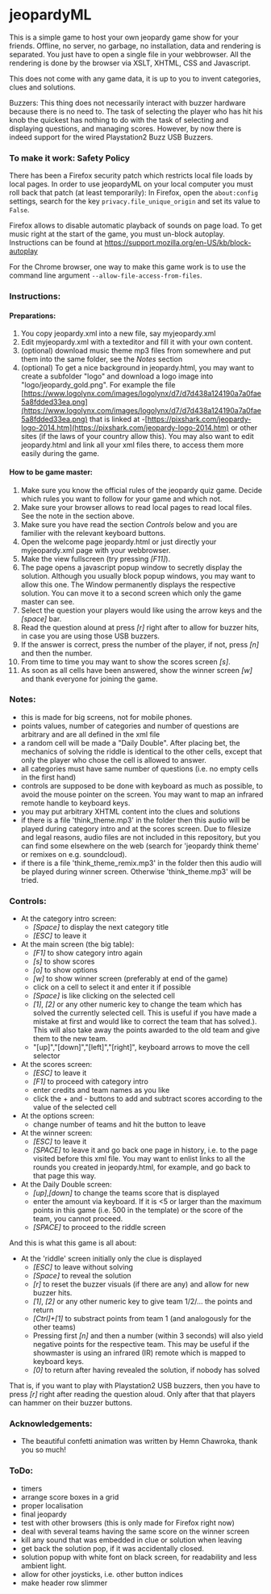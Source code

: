 # jeopardyML

This is a simple game to host your own jeopardy game
show for your friends. Offline, no server, no garbage, no
installation, data and rendering is separated. You just have to open a single
file in your webbrowser.
All the rendering is done by the browser via XSLT, XHTML, CSS and Javascript.

This does not come with any game data, it is up to you to invent
categories, clues and solutions.

Buzzers: This thing does not necessarily interact with buzzer hardware
because there is no need to. The task of selecting the player who has
hit his knob the quickest has nothing to do with the task of selecting
and displaying questions, and managing scores. However, by now there
is indeed support for the wired Playstation2 Buzz USB Buzzers.

### To make it work: Safety Policy

There has been a Firefox security patch which restricts local file loads by local pages.
In order to use jeopardyML on your local computer you must roll back that patch (at least temporarily):
In Firefox, open the `about:config` settings, search for the key `privacy.file_unique_origin` and set its value to `False`.

Firefox allows to disable automatic playback of sounds on page
load. To get music right at the start of the game, you must un-block
autoplay. Instructions can be found at
https://support.mozilla.org/en-US/kb/block-autoplay

For the Chrome browser, one way to make this game work is to use the command line argument `--allow-file-access-from-files`.

### Instructions:

#### Preparations:

 1. You copy jeopardy.xml into a new file, say myjeopardy.xml
 2. Edit myjeopardy.xml with a texteditor and fill it with your own content.
 3. (optional) download music theme mp3 files from somewhere and put them into the same
    folder, see the *Notes* section
 4. (optional) To get a nice background in jeopardy.html,
    you may want to create a subfolder "logo" and download a logo image into "logo/jeopardy_gold.png".
    For example the file [https://www.logolynx.com/images/logolynx/d7/d7d438a124190a7a0fae5a8fdded33ea.png](https://www.logolynx.com/images/logolynx/d7/d7d438a124190a7a0fae5a8fdded33ea.png)
    that is linked at -[https://pixshark.com/jeopardy-logo-2014.htm](https://pixshark.com/jeopardy-logo-2014.htm) or other sites
    (if the laws of your country allow this).
    You may also want to edit jeopardy.html and link all your xml files there, to access
    them more easily during the game.

#### How to be game master:

 1. Make sure you know the official rules of the jeopardy quiz game. Decide which rules you want to follow for your game and which not.
 1. Make sure your browser allows to read local pages to read local files. See the note in the section above.
 2. Make sure you have read the section *Controls* below and you are familier with the relevant keyboard buttons.
 2. Open the welcome page jeopardy.html or just directly your myjeopardy.xml page with your webbrowser.
 3. Make the view fullscreen (try pressing *[F11]*).
 4. The page opens a javascript popup window to secretly display the solution.
    Although you usually block popup windows, you may
    want to allow this one. The Window permanently displays the respective solution.
    You can move it to a second screen which only the game master can see.
 5. Select the question your players would like using the arrow keys and the *[space]* bar.
 6. Read the question alound at press *[r]* right after to allow for buzzer hits, in case you are using those USB buzzers.
 7. If the answer is correct, press the number of the player, if not, press *[n]* and then the number.
 8. From time to time you may want to show the scores screen *[s]*.
 9. As soon as all cells have been answered, show the winner screen *[w]* and thank everyone for joining the game.


### Notes:

  * this is made for big screens, not for mobile phones.
  * points values, number of categories and number of questions are arbitrary and
    are all defined in the xml file
  * a random cell will be made a "Daily Double". After placing bet, the mechanics
    of solving the riddle is identical to the other cells, except that only the player who chose the cell
    is allowed to answer.
  * all categories must have same number of questions (i.e. no empty cells in the
    first hand)
  * controls are supposed to be done with keyboard as much as possible, to avoid
    the mouse pointer on the screen. You may want to map an infrared remote
    handle to keyboard keys.
  * you may put arbitrary XHTML content into the clues and solutions
  * if there is a file 'think_theme.mp3' in the folder then this audio will be played during
    category intro and at the scores screen. Due to filesize and legal reasons, audio files are
    not included in this repository, but you can find some elsewhere
    on the web (search for 'jeopardy think theme' or remixes on e.g. soundcloud).
  * if there is a file 'think_theme_remix.mp3' in the folder then this audio will be played during
    winner screen. Otherwise 'think_theme.mp3' will be tried.

### Controls:

 * At the category intro screen:
    - *[Space]* to display the next category title
    - *[ESC]* to leave it
 * At the main screen (the big table):
    - *[F1]* to show category intro again
    - *[s]* to show scores
    - *[o]* to show options
    - *[w]* to show winner screen (preferably at end of the game)
    - click on a cell to select it and enter it if possible
    - *[Space]* is like clicking on the selected cell
    - *[1]*, *[2]* or any other numeric key to change the team which has
      solved the currently selected cell. This is useful if you have made a mistake at first
      and would like to correct the team that has solved.).
      This will also take away the points awarded to the old team and give them to the new team.
    - "[up]","[down]","[left]","[right]", keyboard arrows to move the cell selector
 * At the scores screen:
    - *[ESC]* to leave it
    - *[F1]* to proceed with category intro
    - enter credits and team names as you like
    - click the + and - buttons to add and subtract scores according to the value of
       the selected cell
 * At the options screen:
    - change number of teams and hit the button to leave
 * At the winner screen:
    - *[ESC]* to leave it
    - *[SPACE]* to leave it and go back one page in history, i.e. to the page visited
      before this xml file. You may want to enlist links to all the rounds you created
      in jeopardy.html, for example, and go back to that page this way.
 * At the Daily Double screen:
    - *[up]*,*[down]* to change the teams score that is displayed
    - enter the amount via keyboard. If it is <5 or larger than the maximum points
      in this game (i.e. 500 in the template) or the score of the team, you cannot
      proceed.
    - *[SPACE]* to proceed to the riddle screen

And this is what this game is all about:

 * At the 'riddle' screen initially only the clue is displayed
    - *[ESC]* to leave without solving
    - *[Space]* to reveal the solution
    - *[r]* to reset the buzzer visuals (if there are any) and allow for new buzzer hits.
    - *[1]*, *[2]* or any other numeric key to give team 1/2/... the points and return
    - *[Ctrl]+[1]* to substract points from team 1 (and analogously for the other teams)
    - Pressing first *[n]* and then a number (within 3 seconds) will also yield negative points for
      the respective team. This may be useful if the showmaster is using an
      infrared (IR) remote which is mapped to keyboard keys.
    - *[0]* to return after having revealed the solution, if nobody has solved

That is, if you want to play with Playstation2 USB buzzers, then you have to press *[r]* right after reading the question aloud. Only after that that players can hammer on their buzzer buttons.

### Acknowledgements:

 * The beautiful confetti animation was written by Hemn Chawroka,
   thank you so much!

### ToDo:

 * timers
 * arrange score boxes in a grid
 * proper localisation
 * final jeopardy
 * test with other browsers (this is only made for Firefox right now)
 * deal with several teams having the same score on the winner screen
 * kill any sound that was embedded in clue or solution when leaving
 * get back the solution pop, if it was accidentally closed.
 * solution popup with white font on black screen, for readability and
   less ambient light.
 * allow for other joysticks, i.e. other button indices
 * make header row slimmer
